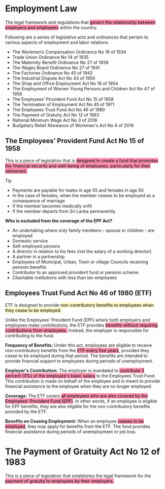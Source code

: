 # Employment Law

The legal framework and regulations that <mark style="background: #FF5582A6;">govern the relationship between employers and employees</mark> within the country.

Following are a series of legislative acts and ordinances that pertain to various aspects of employment and labor relations.

- The Workmen’s Compensation Ordinance No 19 of 1934
- Trade Union Ordinance No 14 of 1935
- The Maternity Benefit Ordinance No 27 of 1939
- The Wages Board Ordinance No 27 of 1941
- The Factories Ordinance No 45 of 1942
- The Industrial Dispute Act No 43 of 1950
- The Shop and Office Employment Act No 19 of 1954
- The Employment of Women Young Persons and Children Act No 47 of 1956
- The Employees’ Provident Fund Act No 15 of 1958
- The Termination of Employment Act No 45 of 1971
- The Employees Trust Fund Act No 46 of 1980
- The Payment of Gratuity Act No 12 of 1983
- National Minimum Wage Act No 3 of 2016
- Budgetary Relief Allowance of Workmen's Act No 4 of 2016

## The Employees’ Provident Fund Act No 15 of 1958

This is a piece of legislation that is <mark style="background: #FF5582A6;">designed to create a fund that promotes the financial security and well-being of employees, particularly for their retirement.</mark>

> [!tip]
> - Payments are payable for males in age 55 and females in age 50 
> - In the case of females, when the member ceases to be employed as a consequence of marriage 
> - If the member becomes medically unfit 
> - If the member departs from Sri Lanka permanently

**Who is excluded from the coverage of the EPF Act?**

- An undertaking where only family members – spouse or children - are employed 
- Domestic service 
- Self-employed persons 
- A director in relation to his fees (not the salary of a working director) 
- A partner in a partnership 
- Employees of Municipal, Urban, Town or village Councils receiving pension benefits 
- Contributor to an approved provident fund or pension scheme 
- Charitable institutions with less than ten employees


## Employees Trust Fund Act No 46 of 1980 (ETF)

ETF is designed to provide <mark style="background: #FFF3A3A6;">non-contributory benefits to employees when they cease to be employed.</mark>

Unlike the Employees' Provident Fund (EPF) where both employers and employees make contributions, the ETF provides <mark style="background: #FF5582A6;">benefits without requiring contributions from employees.</mark> Instead, the employer is responsible for contributing to the fund.

**Frequency of Benefits:** Under this act, employees are eligible to receive non-contributory benefits from the <mark style="background: #FF5582A6;">ETF every five years</mark>, provided they cease to be employed during that period. The benefits are intended to provide financial support to employees during periods of unemployment.

**Employer's Contribution:** The employer is mandated to <mark style="background: #FF5582A6;">contribute 3 percent (3%) of the employee's basic salary</mark> to the Employees Trust Fund. This contribution is made on behalf of the employee and is meant to provide financial assistance to the employee when they are no longer employed.

**Coverage:** The ETF covers <mark style="background: #FF5582A6;">all employees who are also covered by the Employees' Provident Fund (EPF)</mark>. In other words, if an employee is eligible for EPF benefits, they are also eligible for the non-contributory benefits provided by the ETF.

**Benefits on Ceasing Employment:** When an employee <mark style="background: #FF5582A6;">ceases to be employed</mark>, they may apply for benefits from the ETF. The fund provides financial assistance during periods of unemployment or job loss.

# The Payment of Gratuity Act No 12 of 1983

This is a piece of legislation that establishes the legal framework for the <mark style="background: #FF5582A6;">payment of gratuity to employees by their employers.</mark>

